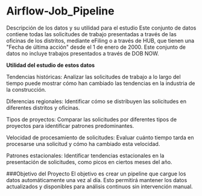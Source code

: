 # Airflow-Job_Pipeline

Descripción de los datos y su utilidad para el estudio
Este conjunto de datos contiene todas las solicitudes de trabajo presentadas a través de las oficinas de los distritos,
mediante eFiling o a través de HUB, que tienen una "Fecha de última acción" desde el 1 de enero de 2000. Este conjunto de datos no incluye trabajos presentados a través de DOB NOW.

**Utilidad del estudio de estos datos**

Tendencias históricas: Analizar las solicitudes de trabajo a lo largo del tiempo puede 
mostrar cómo han cambiado las tendencias en la industria de la construcción.

Diferencias regionales: Identificar cómo se distribuyen las solicitudes en diferentes distritos y oficinas.

Tipos de proyectos: Comparar las solicitudes por diferentes tipos de proyectos para identificar patrones predominantes.

Velocidad de procesamiento de solicitudes: Evaluar cuánto tiempo tarda en procesarse una solicitud y cómo ha cambiado esta velocidad.

Patrones estacionales: Identificar tendencias estacionales en la presentación de solicitudes, como picos en ciertos meses del año.

###Objetivo del Proyecto
El objetivo es crear un pipeline que cargue los datos automáticamente una vez al día. 
Esto permitirá mantener los datos actualizados y disponibles para análisis continuos sin intervención manual.
